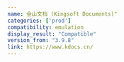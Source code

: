 ```yaml
---
name: 金山文档 (Kingsoft Documents)"
categories: ['prod']
compatibility: emulation
display_result: "Compatible"
version_from: "3.9.8"
link: https://www.kdocs.cn/
---
```

